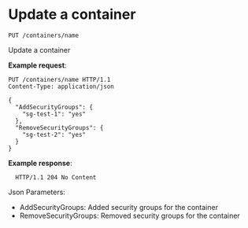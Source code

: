 # Update a container

`PUT /containers/name`

Update a container

**Example request**:

    PUT /containers/name HTTP/1.1
    Content-Type: application/json

    {
      "AddSecurityGroups": {
        "sg-test-1": "yes"
      },
      "RemoveSecurityGroups": {
        "sg-test-2": "yes"
      }
    }

**Example response**:

      HTTP/1.1 204 No Content

Json Parameters:
- AddSecurityGroups:      Added security groups for the container
- RemoveSecurityGroups:   Removed security groups for the container
